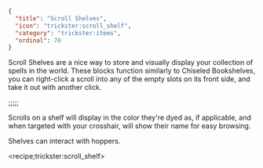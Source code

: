 ```json
{
  "title": "Scroll Shelves",
  "icon": "trickster:scroll_shelf",
  "category": "trickster:items",
  "ordinal": 70
}
```

Scroll Shelves are a nice way to store and visually display your collection of spells in the world.
These blocks function similarly to Chiseled Bookshelves, 
you can right-click a scroll into any of the empty slots on its front side,
and take it out with another click.

;;;;;

Scrolls on a shelf will display in the color they're dyed as, if applicable,
and when targeted with your crosshair, will show their name for easy browsing.


Shelves can interact with hoppers.

<recipe;trickster:scroll_shelf>
